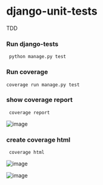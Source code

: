 # django-unit-tests
TDD


### Run django-tests

     python manage.py test
    
    
### Run coverage

    coverage run manage.py test
    
 
### show coverage report


     coverage report

   ![image](https://user-images.githubusercontent.com/88283829/225231251-fae7f32f-7b1e-4768-8bda-c6affdcf28dd.png)


### create coverage html

     coverage html

![image](https://user-images.githubusercontent.com/88283829/225232349-b4522b58-7f35-4ad1-852a-5a46f4088a3f.png)

![image](https://user-images.githubusercontent.com/88283829/225232427-384df651-767d-480f-b8fa-dea84ee4e6ef.png)
